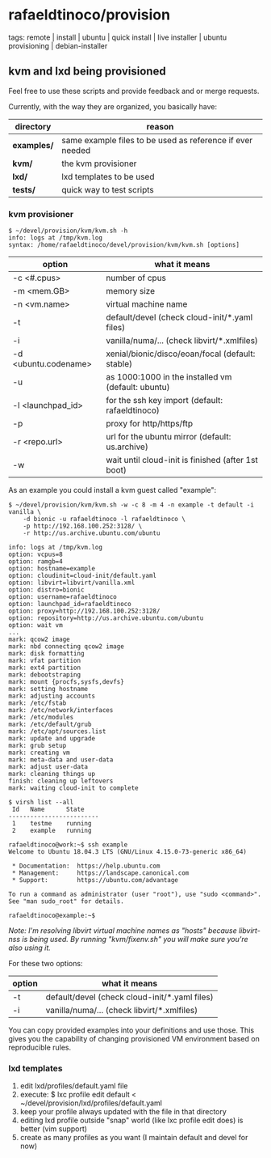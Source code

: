 # rafaeldtinoco/provision

tags: remote | install | ubuntu | quick install | live installer | ubuntu provisioning | debian-installer

## kvm and lxd being provisioned

Feel free to use these scripts and provide feedback and or merge requests.

Currently, with the way they are organized, you basically have:

|directory|reason|
|---|---|
|**examples/** | same example files to be used as reference if ever needed
|**kvm/** | the kvm provisioner
|**lxd/** | lxd templates to be used
|**tests/** | quick way to test scripts

### kvm provisioner

```
$ ~/devel/provision/kvm/kvm.sh -h
info: logs at /tmp/kvm.log
syntax: /home/rafaeldtinoco/devel/provision/kvm/kvm.sh [options]
```

|option|what it means|
|---|---|
|-c <#.cpus>|number of cpus|
|-m <mem.GB>|memory size|
|-n <vm.name>|virtual machine name|
|-t <cloudinit>|default/devel (check cloud-init/*.yaml files)|
|-i <libvirt>|vanilla/numa/... (check libvirt/*.xmlfiles)|
|-d <ubuntu.codename>|xenial/bionic/disco/eoan/focal (default: stable)|
|-u <username>|as 1000:1000 in the installed vm (default: ubuntu)|
|-l <launchpad_id>|for the ssh key import (default: rafaeldtinoco)|
|-p <proxy>|proxy for http/https/ftp|
|-r <repo.url>|url for the ubuntu mirror (default: us.archive)|
|-w|wait until cloud-init is finished (after 1st boot)|

As an example you could install a kvm guest called "example":

```
$ ~/devel/provision/kvm/kvm.sh -w -c 8 -m 4 -n example -t default -i vanilla \
    -d bionic -u rafaeldtinoco -l rafaeldtinoco \
    -p http://192.168.100.252:3128/ \
    -r http://us.archive.ubuntu.com/ubuntu

info: logs at /tmp/kvm.log
option: vcpus=8
option: ramgb=4
option: hostname=example
option: cloudinit=cloud-init/default.yaml
option: libvirt=libvirt/vanilla.xml
option: distro=bionic
option: username=rafaeldtinoco
option: launchpad_id=rafaeldtinoco
option: proxy=http://192.168.100.252:3128/
option: repository=http://us.archive.ubuntu.com/ubuntu
option: wait vm
...
mark: qcow2 image
mark: nbd connecting qcow2 image
mark: disk formatting
mark: vfat partition
mark: ext4 partition
mark: debootstraping
mark: mount {procfs,sysfs,devfs}
mark: setting hostname
mark: adjusting accounts
mark: /etc/fstab
mark: /etc/network/interfaces
mark: /etc/modules
mark: /etc/default/grub
mark: /etc/apt/sources.list
mark: update and upgrade
mark: grub setup
mark: creating vm
mark: meta-data and user-data
mark: adjust user-data
mark: cleaning things up
finish: cleaning up leftovers
mark: waiting cloud-init to complete

$ virsh list --all
 Id   Name      State
-------------------------
 1    testme    running
 2    example   running

rafaeldtinoco@work:~$ ssh example
Welcome to Ubuntu 18.04.3 LTS (GNU/Linux 4.15.0-73-generic x86_64)

 * Documentation:  https://help.ubuntu.com
 * Management:     https://landscape.canonical.com
 * Support:        https://ubuntu.com/advantage

To run a command as administrator (user "root"), use "sudo <command>".
See "man sudo_root" for details.

rafaeldtinoco@example:~$ 
```

*Note: I'm resolving libvirt virtual machine names as "hosts" because libvirt-nss is being used. By running "kvm/fixenv.sh" you will make sure you're also using it.*

For these two options:

|option|what it means|
|---|---|
|-t <cloudinit>|default/devel (check cloud-init/*.yaml files)|
|-i <libvirt>|vanilla/numa/... (check libvirt/*.xmlfiles)|

You can copy provided examples into your definitions and use those. This gives you the capability of changing provisioned VM environment based on reproducible rules.


### lxd templates

1. edit lxd/profiles/default.yaml file
2. execute: $ lxc profile edit default < ~/devel/provision/lxd/profiles/default.yaml 
3. keep your profile always updated with the file in that directory
4. editing lxd profile outside "snap" world (like lxc profile edit does) is better (vim support)
5. create as many profiles as you want (I maintain default and devel for now)
